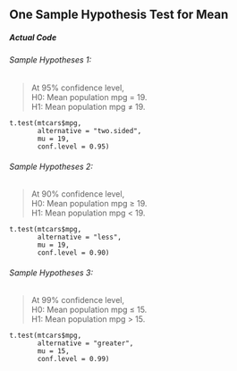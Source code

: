 ## One Sample Hypothesis Test for Mean
##### Actual Code
###### Sample Hypotheses 1:
>At 95% confidence level,</br>
>H0: Mean population mpg = 19.</br>
>H1: Mean population mpg ≠ 19.
```
t.test(mtcars$mpg,
       alternative = "two.sided",
       mu = 19,
       conf.level = 0.95)
```
###### Sample Hypotheses 2:
>At 90% confidence level,</br>
>H0: Mean population mpg ≥ 19.</br>
>H1: Mean population mpg < 19.
```
t.test(mtcars$mpg,
       alternative = "less",
       mu = 19,
       conf.level = 0.90)
```
###### Sample Hypotheses 3:
> At 99% confidence level,</br>
>H0: Mean population mpg ≤ 15.</br>
>H1: Mean population mpg > 15.
```
t.test(mtcars$mpg,
       alternative = "greater",
       mu = 15,
       conf.level = 0.99)
```
